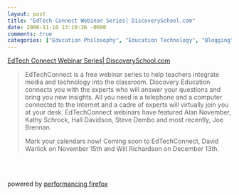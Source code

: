 ```yaml
---
layout: post
title: "EdTech Connect Webinar Series| DiscoverySchool.com"
date: 2006-11-10 13:19:36 -0600
comments: true
categories: ["Education Philosophy", "Education Technology", "Blogging", "Education", "Business Computer Programming", "BCP"]
---
```

<a href="http://school.discovery.com/edtechconnect/">EdTech Connect Webinar Series| DiscoverySchool.com</a> <br /> <blockquote>EdTechConnect is a free webinar series to help teachers integrate media and technology into the classroom. Discovery Education connects you with the experts who will answer your questions and bring you new insights. All you need is a telephone and a computer connected to the Internet and a cadre of experts will virtually join you at your desk. EdTechConnect webinars have featured Alan November, Kathy Schrock, Hall Davidson, Steve Dembo and most recently, Joe Brennan.

Mark your calendars now! Coming soon to EdTechConnect, David Warlick on November 15th and Will Richardson on December 13th.</blockquote><br /><br /><p class="poweredbyperformancing">powered by <a href="http://performancing.com/firefox">performancing firefox</a></p>
